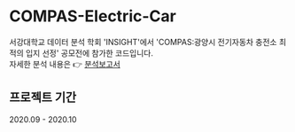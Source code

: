 # COMPAS-Electric-Car
서강대학교 데이터 분석 학회 'INSIGHT'에서 'COMPAS:광양시 전기자동차 충전소 최적의 입지 선정' 공모전에 참가한 코드입니다.  
자세한 분석 내용은 👉 [분석보고서](https://github.com/hngyb/COMPAS-Electric-Car/blob/master/분석보고서.pdf)
## 프로젝트 기간
2020.09 - 2020.10

